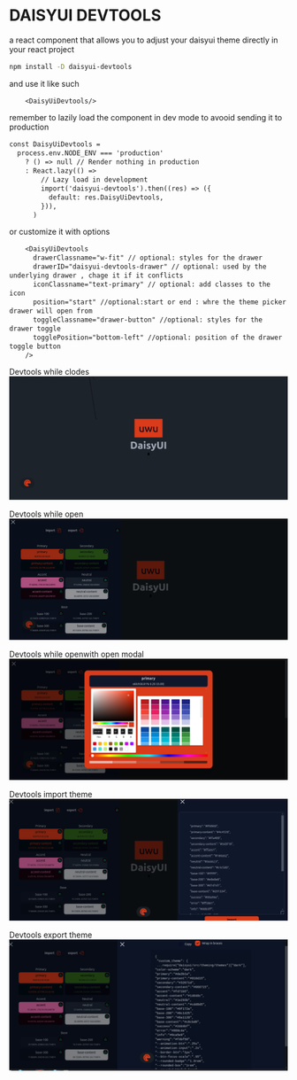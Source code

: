 # DAISYUI DEVTOOLS

a react component that allows you to adjust your daisyui theme directly in your react project

```sh
npm install -D daisyui-devtools
```
and use it like such
```tsx
    <DaisyUiDevtools/>
```
remember to lazily load the component in dev mode to avooid sending it to production

```tsx
const DaisyUiDevtools =
  process.env.NODE_ENV === 'production'
    ? () => null // Render nothing in production
    : React.lazy(() =>
        // Lazy load in development
        import('daisyui-devtools').then((res) => ({
          default: res.DaisyUiDevtools,
        })),
      )

```


or customize it with options

```tsx
    <DaisyUiDevtools
      drawerClassname="w-fit" // optional: styles for the drawer
      drawerID="daisyui-devtools-drawer" // optional: used by the underlying drawer , chage it if it conflicts
      iconClassname="text-primary" // optional: add classes to the icon
      position="start" //optional:start or end : whre the theme picker drawer will open from
      toggleClassname="drawer-button" //optional: styles for the drawer toggle
      togglePosition="bottom-left" //optional: position of the drawer toggle button
    />
```



Devtools while clodes
![drawer closed](https://raw.githubusercontent.com/tigawanna/daisyui-devtools/75ca0e60e8b864e7481fc1de82fbda8802b5ac4e/public/drawer-closed.png)

Devtools while open 
![drawer open](https://raw.githubusercontent.com/tigawanna/daisyui-devtools/main/public/drawer-open.png)

Devtools while openwith open modal
![drawer open](https://raw.githubusercontent.com/tigawanna/daisyui-devtools/main/public/modal-open.png)

Devtools import theme
![drawer open](https://raw.githubusercontent.com/tigawanna/daisyui-devtools/main/public/import-theme.png)

Devtools export theme
![drawer open](https://raw.githubusercontent.com/tigawanna/daisyui-devtools/main/public/export-theme.png)


